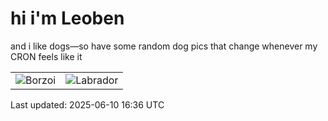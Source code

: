 # hi i'm Leoben

and i like dogs—so have some random dog pics that change whenever my CRON feels like it

|  |  |
|--------|----------|
| ![Borzoi](https://random-dog-vercel.vercel.app/api/random-borzoi?v=1749573391) | ![Labrador](https://random-dog-vercel.vercel.app/api/random-labrador?v=1749573391) |

Last updated: 2025-06-10 16:36 UTC
